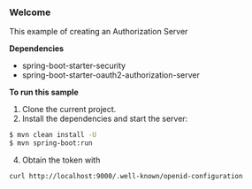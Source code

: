 ### Welcome

This example of creating an Authorization Server

**Dependencies**
- spring-boot-starter-security
- spring-boot-starter-oauth2-authorization-server

**To run this sample**

1. Clone the current project.
2. Install the dependencies and start the server:
```sh
$ mvn clean install -U
$ mvn spring-boot:run 
```

4. Obtain the token with
```sh
curl http://localhost:9000/.well-known/openid-configuration
```
